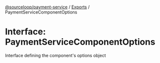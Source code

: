 [@sourceloop/payment-service](../README.md) / [Exports](../modules.md) / PaymentServiceComponentOptions

# Interface: PaymentServiceComponentOptions

Interface defining the component's options object
